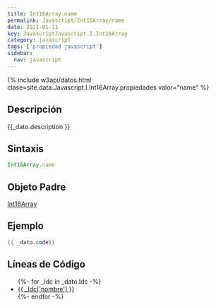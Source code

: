 ```yaml
---
title: Int16Array.name
permalink: Javascript/Int16Array/name
date: 2021-01-11
key: JavascriptJavascript.I.Int16Array
category: javascript
tags: ['propiedad javascript']
sidebar: 
  nav: javascript
---
```


{% include w3api/datos.html clase=site.data.Javascript.I.Int16Array.propiedades valor="name" %}

## Descripción
{{_dato.description }}

## Sintaxis
~~~javascript
Int16Array.name
~~~

## Objeto Padre
[Int16Array](/javascript/Int16Array/)

## Ejemplo
~~~java
{{ _dato.code}}
~~~

## Líneas de Código
<ul>
{%- for _ldc in _dato.ldc -%}
   <li>
       <a href="{{_ldc['url'] }}">{{ _ldc['nombre'] }}</a>
   </li>
{%- endfor -%}
</ul>
